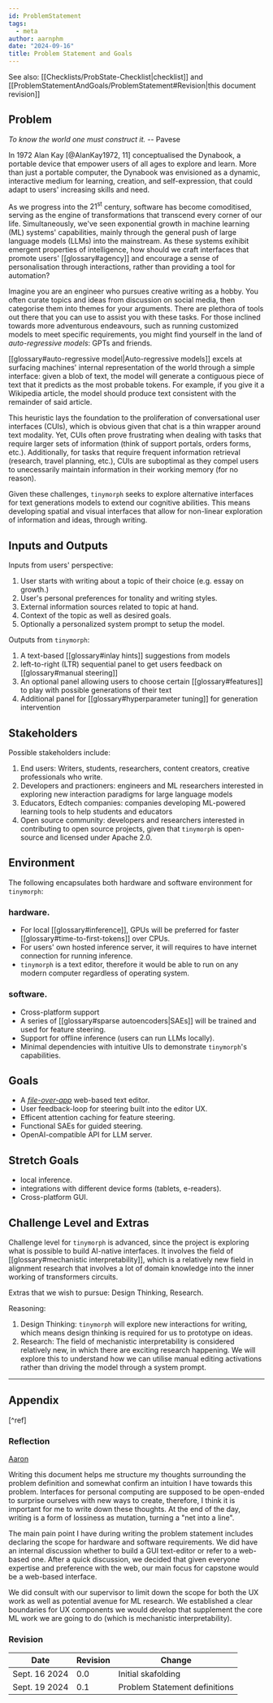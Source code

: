 ```yaml
---
id: ProblemStatement
tags:
  - meta
author: aarnphm
date: "2024-09-16"
title: Problem Statement and Goals
---
```


See also: [[Checklists/ProbState-Checklist|checklist]] and
[[ProblemStatementAndGoals/ProblemStatement#Revision|this document revision]]

## Problem

<p class="quotes">
  <i>To know the world one must construct it.</i> -- Pavese
</p>

In 1972 Alan Kay [@AlanKay1972, 11] conceptualised the Dynabook, a portable device that empower
users of all ages to explore and learn. More than just a portable computer, the Dynabook was envisioned as a dynamic, interactive medium for
learning, creation, and self-expression, that could adapt to users' increasing skills and need.

As we progress into the $21^{\text{st}}$ century, software has become comoditised, serving as the engine of transformations that transcend every corner of our life.
Simultaneously, we've seen exponential growth in machine learning (ML) systems' capabilities, mainly through the general push of large language models (LLMs) into the mainstream.
As these systems exihibit emergent properties of intelligence, how should we craft interfaces that promote
users' [[glossary#agency]] and encourage a sense of personalisation through interactions, rather than providing a tool for automation?

Imagine you are an engineer who pursues creative writing as a hobby. You often curate topics and ideas from discussion on social media,
then categorise them into themes for your arguments. There are plethora of tools
out there that you can use to assist you with these tasks. For those inclined towards more adventurous endeavours, such as running customized
models to meet specific requirements, you might find yourself in the land of _auto-regressive models_: GPTs and friends.

[[glossary#auto-regressive model|Auto-regressive models]] excels at surfacing machines' internal representation of the world through a simple interface: given
a blob of text, the model will generate a contiguous piece of text that it predicts as the most probable tokens.
For example, if you give it a Wikipedia article, the model should produce text consistent with the remainder of said article.

This heuristic lays the foundation to the proliferation of conversational user interfaces (CUIs), which is obvious
given that chat is a thin wrapper around text modality. Yet, CUIs often prove frustrating when dealing with tasks that require
larger sets of information (think of support portals, orders forms, etc.). Additionally,
for tasks that require frequent information retrieval (research, travel planning, etc.), CUIs are suboptimal as they
compel users to unecessarily maintain information in their working memory (for no reason).

Given these challenges, `tinymorph` seeks to explore alternative interfaces for text generations models to extend our
cognitive abilities. This means developing spatial and visual interfaces that allow for non-linear exploration of
information and ideas, through writing.

## Inputs and Outputs

Inputs from users' perspective:

1. User starts with writing about a topic of their choice (e.g. essay on growth.)
2. User's personal preferences for tonality and writing styles.
3. External information sources related to topic at hand.
4. Context of the topic as well as desired goals.
5. Optionally a personalized system prompt to setup the model.

Outputs from `tinymorph`:

1. A text-based [[glossary#inlay hints]] suggestions from models
2. left-to-right (LTR) sequential panel to get users feedback on [[glossary#manual steering]]
3. An optional panel allowing users to choose certain [[glossary#features]] to play with possible generations of their text
4. Additional panel for [[glossary#hyperparameter tuning]] for generation intervention

## Stakeholders

Possible stakeholders include:

1. End users: Writers, students, researchers, content creators, creative professionals who write.
2. Developers and practioners: engineers and ML researchers interested in exploring new interaction paradigms for large
   language models
3. Educators, Edtech companies: companies developing ML-powered learning tools to help students and educators
4. Open source community: developers and researchers interested in contributing to open source projects, given that
   `tinymorph` is open-source and licensed under Apache 2.0.

## Environment

The following encapsulates both hardware and software environment for `tinymorph`:

### hardware.

- For local [[glossary#inference]], GPUs will be preferred for faster [[glossary#time-to-first-tokens]] over CPUs.
- For users' own hosted inference server, it will requires to have internet connection for running inference.
- `tinymorph` is a text editor, therefore it would be able to run on any modern computer regardless of operating system.

### software.

- Cross-platform support
- A series of [[glossary#sparse autoencoders|SAEs]] will be trained and used for feature steering.
- Support for offline inference (users can run LLMs locally).
- Minimal dependencies with intuitive UIs to demonstrate `tinymorph`'s capabilities.

## Goals

- A [_file-over-app_](https://stephango.com/file-over-app) web-based text editor.
- User feedback-loop for steering built into the editor UX.
- Efficent attention caching for feature steering.
- Functional SAEs for guided steering.
- OpenAI-compatible API for LLM server.

## Stretch Goals

- local inference.
- integrations with different device forms (tablets, e-readers).
- Cross-platform GUI.

## Challenge Level and Extras

Challenge level for `tinymorph` is advanced, since the project is exploring what is possible to build AI-native
interfaces. It involves the field of [[glossary#mechanistic interpretability]], which is a relatively new field in alignment
research that involves a lot of domain knowledge into the inner working of transformers circuits.

Extras that we wish to pursue: Design Thinking, Research.

Reasoning:

1. Design Thinking: `tinymorph` will explore new interactions for writing, which means design thinking is required for
   us to prototype on ideas.
2. Research: The field of mechanistic interpretability is considered relatively new, in which there are exciting
   research happening. We will explore this to understand how we can utilise manual editing activations rather than driving the model through a system prompt.

---

## Appendix

[^ref]

### Reflection

<div class="reflection-container">

<div class="users">
  <a class="name" href="https://github.com/aarnphm">Aaron</a>
</div>

<div class="blob">

Writing this document helps me structure my thoughts surrounding the problem
definition and somewhat confirm an intuition I have towards this problem. Interfaces for personal computing are
supposed to be open-ended to surprise ourselves with new ways to create, therefore, I think it is important for me to
write down these thoughts. At the end of the day, writing is a form of lossiness as mutation, turning a "net into a line".

The main pain point I have during writing the problem statement includes declaring the scope for hardware and software
requirements. We did have an internal discussion whether to build a GUI text-editor or refer to a web-based one. After
a quick discussion, we decided that given everyone expertise and preference with the web, our main focus for capstone would be a
web-based interface.

We did consult with our supervisor to limit down the scope for both the UX work as well as potential avenue for ML research.
We established a clear boundaries for UX components we would develop that supplement the core ML work we are going to
do (which is mechanistic interpretability).

</div>

</div>

<!-- 1. What went well while writing this deliverable? -->
<!-- 2. What pain points did you experience during this deliverable, and how did you resolve them? -->
<!-- 3. How did you and your team adjust the scope of your goals to ensure they are suitable for a Capstone project (not overly ambitious but also of appropriate complexity for a senior design project)? -->

### Revision

| Date          | Revision | Change                        |
| ------------- | -------- | ----------------------------- |
| Sept. 16 2024 | 0.0      | Initial skafolding            |
| Sept. 19 2024 | 0.1      | Problem Statement definitions |
